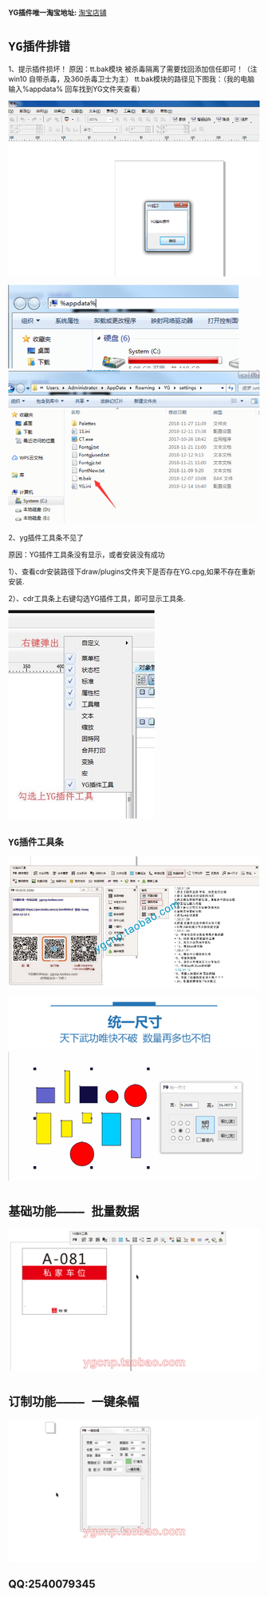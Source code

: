 **YG插件唯一淘宝地址:** [淘宝店铺](https://ygcnp.taobao.com/)
# `YG插件排错`
1、提示插件损坏！
原因：tt.bak模块 被杀毒隔离了需要找回添加信任即可！（注win10 自带杀毒，及360杀毒卫士为主）
tt.bak模块的路径见下图我：（我的电脑输入%appdata% 回车找到YG文件夹查看）

![加载中请稍后](https://github.com/ygcnp/ygcnp.github.io/raw/master/err1.png "YG损坏提示")

![加载中请稍后](https://github.com/ygcnp/ygcnp.github.io/raw/master/e1.png "YG损坏提示")
![加载中请稍后](https://github.com/ygcnp/ygcnp.github.io/raw/master/e2.png "YG损坏提示")

2、yg插件工具条不见了

原因：YG插件工具条没有显示，或者安装没有成功


1）、查看cdr安装路径下draw/plugins文件夹下是否存在YG.cpg,如果不存在重新安装.


2）、cdr工具条上右键勾选YG插件工具，即可显示工具条.


![加载中请稍后](https://github.com/ygcnp/ygcnp.github.io/raw/master/tool1.jpg "YG损坏提示")
## `YG插件工具条`
![加载中请稍后](https://github.com/ygcnp/ygcnp.github.io/raw/master/A.jpg "YG插件工具条")

![加载中请稍后](https://github.com/ygcnp/ygcnp.github.io/raw/master/016.jpg "统一尺寸演示")
![加载中请稍后](https://github.com/ygcnp/ygcnp.github.io/raw/master/016.gif "统一尺寸演示")
# `基础功能———— 批量数据`
![加载中请稍后](https://github.com/ygcnp/ygcnp.github.io/raw/master/A-1.gif "YG插件批量数据演示")
# `订制功能———— 一键条幅`
![加载中请稍后](https://github.com/ygcnp/ygcnp.github.io/raw/master/B.gif "YG插件一键条幅生成演示")
## QQ:2540079345
